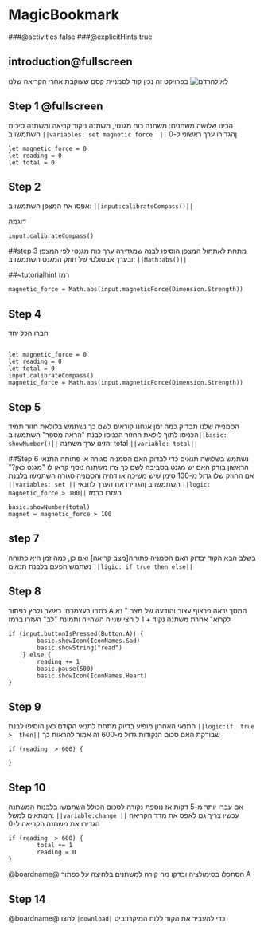 # MagicBookmark
###@activities false
###@explicitHints true

## introduction@fullscreen

בפרויקט זה נכין  קוד לסמניית קסם שעוקבת אחרי הקריאה שלנו
![לא להרדם](tato.gif)
## Step 1 @fullscreen
הכינו שלושה משתנים:
משתנה  כוח מגנטי, משתנה ניקוד קריאה ומשתנה סיכום
השתמשו ב ``||variables: set magnetic force  ||``  ןהגדירו ערך ראשוני ל-0

```blocks
let magnetic_force = 0
let reading = 0
let total = 0

```
## Step 2
אפסו את המצפן
השתמשו ב: ``||input:calibrateCompass()||``

דוגמה
```blocks
input.calibrateCompass()

```
##step 3
מתחת לאתחול המצפן הוסיפו לבנה שמגדירה ערך כוח מגנטי לפי המצפן 
ובערך אבסולטי של חוזק המגנט
השתמשו ב:
``||Math:abs()||``

##~tutorialhint
רמז
```blocks
magnetic_force = Math.abs(input.magneticForce(Dimension.Strength))
```
## Step 4 
חברו הכל יחד
```blocks

let magnetic_force = 0
let reading = 0
let total = 0
input.calibrateCompass()
magnetic_force = Math.abs(input.magneticForce(Dimension.Strength))

```
## Step 5
הסמנייה שלנו תבדוק כמה זמן אנחנו קוראים לשם כך נשתמש בלולאת חזור תמיד
הכניסו לתוך לולאת החזור 
הכניסו  לבנת  "הראה מספר" 
השתמשו ב``||basic: showNumber()||`` והזינו ערך משתנה total
``||variable: total||`` 

##Step 6
נשתמש בשלושה תנאים כדי לבדוק האם הסמניה סגורה או פתוחה
התנאי הראשון בודק האם יש מגנט בסביבה
לשם כך צרו משתנה נוסף קראו לו "מגנט כאן?" 
אם החוזק שלו גדול מ-100 סימן שיש משיכה או דחיה והסמניה סגורה
השתמשו בלבנת 
``||variables: set ||``  השתמשו ב ןהגדירו את הערך לתנאי 
``||logic: magnetic_force > 100||``
העזרו ברמז
```blocks
basic.showNumber(total)
magnet = magnetic_force > 100	
```
## step 7
בשלב הבא הקוד יבדוק האם הסמניה פתוחה[מצב קריאה]
ואם כן, כמה זמן היא פתוחה נשתמש הפעם בלבנת תנאים
``||ligic: if true then else||``

## Step 8
כתבו בעצמכם:
כאשר נלחץ כפתור A
המסך יראה פרצוף עצוב
והודעה של מצב " נא לקרוא"
אחרת
משתנה נקוד + 1
  ל חצי שנייה השהייה
ותמונת "לב" 
העזרו ברמז
```blocks
if (input.buttonIsPressed(Button.A)) {
        basic.showIcon(IconNames.Sad)
        basic.showString("read")
    } else {
        reading += 1
        basic.pause(500)
        basic.showIcon(IconNames.Heart)
} 
```

## Step 9
התנאי האחרון מופיע בדיוק מתחת לתנאי הקודם
כאן הוסיפו לבנת ``||logic:if  true >  then||`` 
שבודקת האם סכום הנקודות גדול מ-600
זה אמור להראות כך
```blocks
if (reading  > 600) {
       
}
```
## Step 10
אם עברו יותר מ-5 דקות אז נוספת נקודה לסכום הכולל
השתמשו בלבנות המשתנה המתאים 
למשל: ``||variable:change ||``
עכשיו צריך גם לאפס את מדד הקריאה
הגדירו את משתנה הקריאה ל-0
```blocks
if (reading  > 600) {
        total += 1
        reading = 0
}
```
 @boardname@ הסתכלו בסימולציה  ובדקו מה קורה למשתנים בלחיצה על  כפתור A
## Step 14

 @boardname@ לחצו `|download|` כדי להעביר את הקוד ללוח המיקרו:ביט


